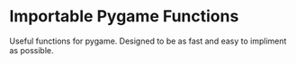 # Importable Pygame Functions
 Useful functions for pygame. Designed to be as fast and easy to impliment as possible.
